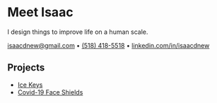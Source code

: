 # Meet Isaac

I design things to improve life on a human scale.

[isaacdnew@gmail.com](mailto:isaacdnew@gmail.com) • [(518) 418-5518](tel:1-518-418-5518) • [linkedin.com/in/isaacdnew](https://www.linkedin.com/in/isaacdnew)

## Projects

- [Ice Keys](projects/ice-keys.md)
- [Covid-19 Face Shields](projects/covid-shields.md)
